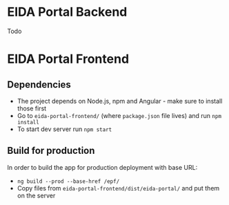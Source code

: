 # EIDA Portal Backend
Todo

# EIDA Portal Frontend

## Dependencies
* The project depends on Node.js, npm and Angular - make sure to install those first
* Go to `eida-portal-frontend/` (where `package.json` file lives) and run `npm install`
* To start dev server run `npm start`


## Build for production
In order to build the app for production deployment with base URL:

* `ng build --prod --base-href /epf/`
* Copy files from `eida-portal-frontend/dist/eida-portal/` and put them on the server